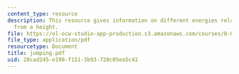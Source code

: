 ```yaml
---
content_type: resource
description: This resource gives information on different energies related with jumping
  from a height.
file: https://ol-ocw-studio-app-production.s3.amazonaws.com/courses/8-01x-physics-i-classical-mechanics-with-an-experimental-focus-fall-2002/28cad245e198f1513b93728c05ea5c41_jumping.pdf
file_type: application/pdf
resourcetype: Document
title: jumping.pdf
uid: 28cad245-e198-f151-3b93-728c05ea5c41
---
```

